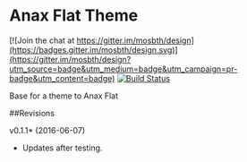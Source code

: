# Anax Flat Theme

[![Join the chat at https://gitter.im/mosbth/design](https://badges.gitter.im/mosbth/design.svg)](https://gitter.im/mosbth/design?utm_source=badge&utm_medium=badge&utm_campaign=pr-badge&utm_content=badge)
[![Build Status](https://travis-ci.org/canax/anax-flat-theme.svg?branch=master)](https://travis-ci.org/canax/anax-flat-theme)

Base for a theme to Anax Flat



##Revisions

v0.1.1* (2016-06-07)

* Updates after testing.
